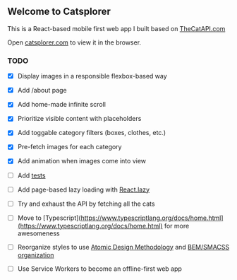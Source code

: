 
## Welcome to Catsplorer


This is a React-based mobile first web app I built based on [TheCatAPI.com](https://thecatapi.com/)


Open [catsplorer.com](https://catsplorer.com/) to view it in the browser.



### TODO


-  [x] Display images in a responsible flexbox-based way

-  [x] Add /about page

-  [x] Add home-made infinite scroll

-  [x] Prioritize visible content with placeholders

-  [x] Add toggable category filters (boxes, clothes, etc.)

-  [x] Pre-fetch images for each category

-  [x] Add animation when images come into view

- [ ] Add [tests](https://reactjs.org/docs/testing.html)

- [ ] Add page-based lazy loading with [React.lazy](https://reactjs.org/docs/code-splitting.html#reactlazy)

- [ ] Try and exhaust the API by fetching all the cats

- [ ] Move to [Typescript](https://www.typescriptlang.org/docs/home.html](https://www.typescriptlang.org/docs/home.html) for more awesomeness

- [ ] Reorganize styles to use [Atomic Design Methodology](http://atomicdesign.bradfrost.com/) and [BEM/SMACSS  organization](https://medium.com/@GreenXIII/bem-vs-smacss-war-till-death-6e035b87d6c6)

- [ ] Use Service Workers to become an offline-first web app
